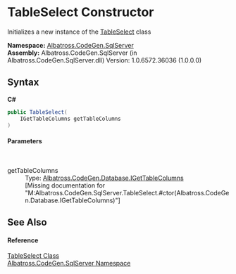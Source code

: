 # TableSelect Constructor 
 

Initializes a new instance of the <a href="T_Albatross_CodeGen_SqlServer_TableSelect.md">TableSelect</a> class

**Namespace:**&nbsp;<a href="N_Albatross_CodeGen_SqlServer.md">Albatross.CodeGen.SqlServer</a><br />**Assembly:**&nbsp;Albatross.CodeGen.SqlServer (in Albatross.CodeGen.SqlServer.dll) Version: 1.0.6572.36036 (1.0.0.0)

## Syntax

**C#**<br />
``` C#
public TableSelect(
	IGetTableColumns getTableColumns
)
```


#### Parameters
&nbsp;<dl><dt>getTableColumns</dt><dd>Type: <a href="T_Albatross_CodeGen_Database_IGetTableColumns.md">Albatross.CodeGen.Database.IGetTableColumns</a><br />\[Missing <param name="getTableColumns"/> documentation for "M:Albatross.CodeGen.SqlServer.TableSelect.#ctor(Albatross.CodeGen.Database.IGetTableColumns)"\]</dd></dl>

## See Also


#### Reference
<a href="T_Albatross_CodeGen_SqlServer_TableSelect.md">TableSelect Class</a><br /><a href="N_Albatross_CodeGen_SqlServer.md">Albatross.CodeGen.SqlServer Namespace</a><br />